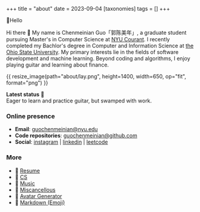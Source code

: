 +++
title = "about"
date = 2023-09-04
[taxonomies]
tags = []
+++

👋Hello

Hi there 👋 My name is Chenmeinian Guo「郭陈美年」, a graduate student pursuing Master's in Computer Science at [NYU Courant](https://cims.nyu.edu/dynamic/). I recently completed my Bachlor's degree in Computer and Information Science at [the Ohio State University](https://www.osu.edu).
My primary interests lie in the fields of software development and machine learning. Beyond coding and algorithms, I enjoy playing guitar and learning about finance.

{{ resize_image(path="about/lay.png", height=1400, width=650, op="fit", format="png") }}


**Latest status** 🎸 \
Eager to learn and practice guitar, but swamped with work.


### Online presence
- **Email**: guochenmeinian@nyu.edu
- **Code repositories**: [guochenmeinian@github.com](https://github.com/guochenmeinian)
- **Social**: [instagram](https://www.instagram.com/__arist/) | [linkedin](https://www.linkedin.com/in/guochenmeinian) | [leetcode](https://leetcode.com/guochenmeinian/)
  

### More
- 🔗 [Resume](/resume)
- 📰 [CS](/blogs/cs-resources/) 
- 🎼 [Music](/blogs/music-resources/)
- 📃 [Miscancellous](/blogs/miscancellous/)
- 🐩 [Avatar Generator](https://txstc55.github.io/simple-avatar/)
- 📝 [Markdown (Emoji)](https://gist.github.com/rxaviers/7360908)

